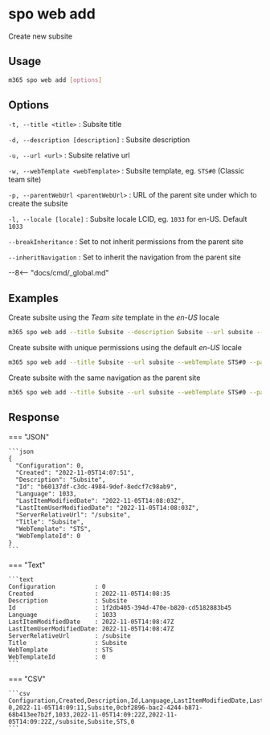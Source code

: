 # spo web add

Create new subsite

## Usage

```sh
m365 spo web add [options]
```

## Options

`-t, --title <title>`
: Subsite title

`-d, --description [description]`
: Subsite description

`-u, --url <url>`
: Subsite relative url

`-w, --webTemplate <webTemplate>`
: Subsite template, eg. `STS#0` (Classic team site)

`-p, --parentWebUrl <parentWebUrl>`
: URL of the parent site under which to create the subsite

`-l, --locale [locale]`
: Subsite locale LCID, eg. `1033` for en-US. Default `1033`

`--breakInheritance`
: Set to not inherit permissions from the parent site

`--inheritNavigation`
: Set to inherit the navigation from the parent site

--8<-- "docs/cmd/_global.md"

## Examples

Create subsite using the _Team site_ template in the _en-US_ locale

```sh
m365 spo web add --title Subsite --description Subsite --url subsite --webTemplate STS#0 --parentWebUrl https://contoso.sharepoint.com --locale 1033
```

Create subsite with unique permissions using the default _en-US_ locale

```sh
m365 spo web add --title Subsite --url subsite --webTemplate STS#0 --parentWebUrl https://contoso.sharepoint.com --breakInheritance
```

Create subsite with the same navigation as the parent site

```sh
m365 spo web add --title Subsite --url subsite --webTemplate STS#0 --parentWebUrl https://contoso.sharepoint.com --inheritNavigation
```

## Response

=== "JSON"

    ```json
    {
      "Configuration": 0,
      "Created": "2022-11-05T14:07:51",
      "Description": "Subsite",
      "Id": "b60137df-c3dc-4984-9def-8edcf7c98ab9",
      "Language": 1033,
      "LastItemModifiedDate": "2022-11-05T14:08:03Z",
      "LastItemUserModifiedDate": "2022-11-05T14:08:03Z",
      "ServerRelativeUrl": "/subsite",
      "Title": "Subsite",
      "WebTemplate": "STS",
      "WebTemplateId": 0
    }
    ```

=== "Text"

    ```text
    Configuration           : 0
    Created                 : 2022-11-05T14:08:35
    Description             : Subsite
    Id                      : 1f2db405-394d-470e-b820-cd5182883b45
    Language                : 1033
    LastItemModifiedDate    : 2022-11-05T14:08:47Z
    LastItemUserModifiedDate: 2022-11-05T14:08:47Z
    ServerRelativeUrl       : /subsite
    Title                   : Subsite
    WebTemplate             : STS
    WebTemplateId           : 0
    ```

=== "CSV"

    ```csv
    Configuration,Created,Description,Id,Language,LastItemModifiedDate,LastItemUserModifiedDate,ServerRelativeUrl,Title,WebTemplate,WebTemplateId
    0,2022-11-05T14:09:11,Subsite,0cbf2896-bac2-4244-b871-68b413ee7b2f,1033,2022-11-05T14:09:22Z,2022-11-05T14:09:22Z,/subsite,Subsite,STS,0
    ```
